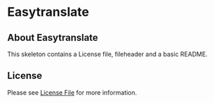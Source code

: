 # Easytranslate
## About Easytranslate
This skeleton contains a License file, fileheader and a basic README.

## License

Please see [License File](LICENSE) for more information.
